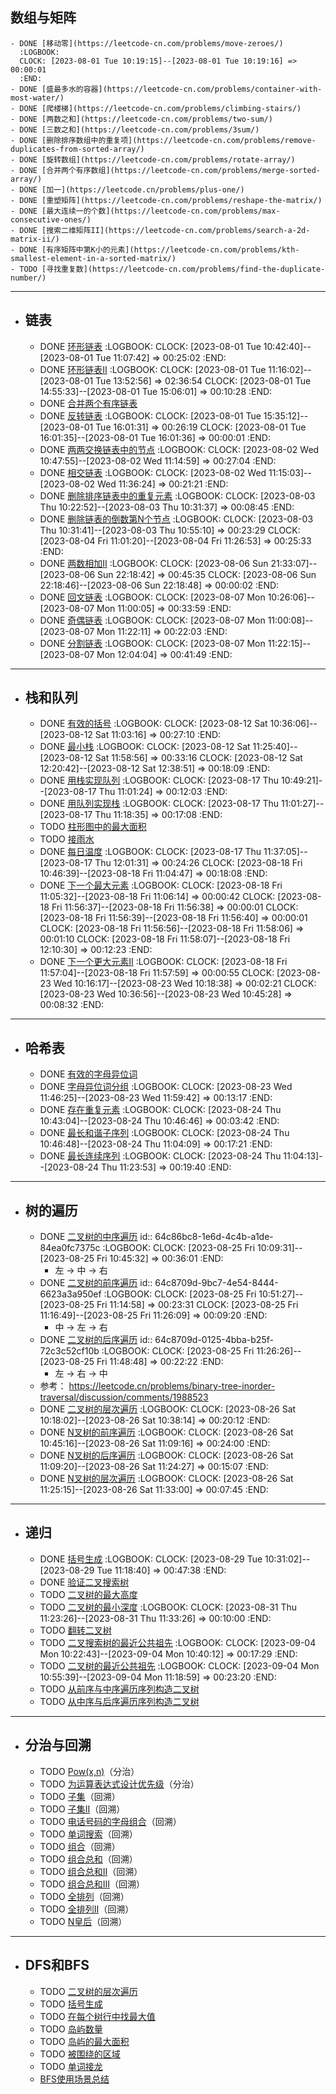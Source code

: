 ## 数组与矩阵
	- DONE [移动零](https://leetcode-cn.com/problems/move-zeroes/)
	  :LOGBOOK:
	  CLOCK: [2023-08-01 Tue 10:19:15]--[2023-08-01 Tue 10:19:16] =>  00:00:01
	  :END:
	- DONE [盛最多水的容器](https://leetcode-cn.com/problems/container-with-most-water/)
	- DONE [爬楼梯](https://leetcode-cn.com/problems/climbing-stairs/)
	- DONE [两数之和](https://leetcode-cn.com/problems/two-sum/)
	- DONE [三数之和](https://leetcode-cn.com/problems/3sum/)
	- DONE [删除排序数组中的重复项](https://leetcode-cn.com/problems/remove-duplicates-from-sorted-array/)
	- DONE [旋转数组](https://leetcode-cn.com/problems/rotate-array/)
	- DONE [合并两个有序数组](https://leetcode-cn.com/problems/merge-sorted-array/)
	- DONE [加一](https://leetcode.cn/problems/plus-one/)
	- DONE [重塑矩阵](https://leetcode-cn.com/problems/reshape-the-matrix/)
	- DONE [最大连续一的个数](https://leetcode-cn.com/problems/max-consecutive-ones/)
	- DONE [搜索二维矩阵II](https://leetcode-cn.com/problems/search-a-2d-matrix-ii/)
	- DONE [有序矩阵中第K小的元素](https://leetcode-cn.com/problems/kth-smallest-element-in-a-sorted-matrix/)
	- TODO [寻找重复数](https://leetcode-cn.com/problems/find-the-duplicate-number/)
- ---
- ## 链表
	- DONE [环形链表](https://leetcode-cn.com/problems/linked-list-cycle/)
	  :LOGBOOK:
	  CLOCK: [2023-08-01 Tue 10:42:40]--[2023-08-01 Tue 11:07:42] =>  00:25:02
	  :END:
	- DONE [环形链表II](https://leetcode-cn.com/problems/linked-list-cycle-ii/)
	  :LOGBOOK:
	  CLOCK: [2023-08-01 Tue 11:16:02]--[2023-08-01 Tue 13:52:56] =>  02:36:54
	  CLOCK: [2023-08-01 Tue 14:55:33]--[2023-08-01 Tue 15:06:01] =>  00:10:28
	  :END:
	- DONE [合并两个有序链表](https://leetcode-cn.com/problems/merge-two-sorted-lists/)
	- DONE [反转链表](https://leetcode-cn.com/problems/reverse-linked-list/)
	  :LOGBOOK:
	  CLOCK: [2023-08-01 Tue 15:35:12]--[2023-08-01 Tue 16:01:31] =>  00:26:19
	  CLOCK: [2023-08-01 Tue 16:01:35]--[2023-08-01 Tue 16:01:36] =>  00:00:01
	  :END:
	- DONE [两两交换链表中的节点](https://leetcode-cn.com/problems/swap-nodes-in-pairs/)
	  :LOGBOOK:
	  CLOCK: [2023-08-02 Wed 10:47:55]--[2023-08-02 Wed 11:14:59] =>  00:27:04
	  :END:
	- DONE [相交链表](https://leetcode-cn.com/problems/intersection-of-two-linked-lists/)
	  :LOGBOOK:
	  CLOCK: [2023-08-02 Wed 11:15:03]--[2023-08-02 Wed 11:36:24] =>  00:21:21
	  :END:
	- DONE [删除排序链表中的重复元素](https://leetcode-cn.com/problems/remove-duplicates-from-sorted-list/)
	  :LOGBOOK:
	  CLOCK: [2023-08-03 Thu 10:22:52]--[2023-08-03 Thu 10:31:37] =>  00:08:45
	  :END:
	- DONE [删除链表的倒数第N个节点](https://leetcode-cn.com/problems/remove-nth-node-from-end-of-list/)
	  :LOGBOOK:
	  CLOCK: [2023-08-03 Thu 10:31:41]--[2023-08-03 Thu 10:55:10] =>  00:23:29
	  CLOCK: [2023-08-04 Fri 11:01:20]--[2023-08-04 Fri 11:26:53] =>  00:25:33
	  :END:
	- DONE [两数相加II](https://leetcode-cn.com/problems/add-two-numbers-ii/)
	  :LOGBOOK:
	  CLOCK: [2023-08-06 Sun 21:33:07]--[2023-08-06 Sun 22:18:42] =>  00:45:35
	  CLOCK: [2023-08-06 Sun 22:18:46]--[2023-08-06 Sun 22:18:48] =>  00:00:02
	  :END:
	- DONE [回文链表](https://leetcode-cn.com/problems/palindrome-linked-list/)
	  :LOGBOOK:
	  CLOCK: [2023-08-07 Mon 10:26:06]--[2023-08-07 Mon 11:00:05] =>  00:33:59
	  :END:
	- DONE [奇偶链表](https://leetcode-cn.com/problems/odd-even-linked-list/)
	  :LOGBOOK:
	  CLOCK: [2023-08-07 Mon 11:00:08]--[2023-08-07 Mon 11:22:11] =>  00:22:03
	  :END:
	- DONE [分割链表](https://leetcode-cn.com/problems/split-linked-list-in-parts/)
	  :LOGBOOK:
	  CLOCK: [2023-08-07 Mon 11:22:15]--[2023-08-07 Mon 12:04:04] =>  00:41:49
	  :END:
- ---
- ## 栈和队列
	- DONE [有效的括号](https://leetcode-cn.com/problems/valid-parentheses/)
	  :LOGBOOK:
	  CLOCK: [2023-08-12 Sat 10:36:06]--[2023-08-12 Sat 11:03:16] =>  00:27:10
	  :END:
	- DONE [最小栈](https://leetcode-cn.com/problems/min-stack/)
	  :LOGBOOK:
	  CLOCK: [2023-08-12 Sat 11:25:40]--[2023-08-12 Sat 11:58:56] =>  00:33:16
	  CLOCK: [2023-08-12 Sat 12:20:42]--[2023-08-12 Sat 12:38:51] =>  00:18:09
	  :END:
	- DONE [用栈实现队列](https://leetcode-cn.com/problems/implement-queue-using-stacks/)
	  :LOGBOOK:
	  CLOCK: [2023-08-17 Thu 10:49:21]--[2023-08-17 Thu 11:01:24] =>  00:12:03
	  :END:
	- DONE [用队列实现栈](https://leetcode-cn.com/problems/implement-stack-using-queues/)
	  :LOGBOOK:
	  CLOCK: [2023-08-17 Thu 11:01:27]--[2023-08-17 Thu 11:18:35] =>  00:17:08
	  :END:
	- TODO [柱形图中的最大面积](https://leetcode-cn.com/problems/largest-rectangle-in-histogram/)
	- TODO [接雨水](https://leetcode-cn.com/problems/trapping-rain-water/)
	- DONE [每日温度](https://leetcode-cn.com/problems/daily-temperatures/)
	  :LOGBOOK:
	  CLOCK: [2023-08-17 Thu 11:37:05]--[2023-08-17 Thu 12:01:31] =>  00:24:26
	  CLOCK: [2023-08-18 Fri 10:46:39]--[2023-08-18 Fri 11:04:47] =>  00:18:08
	  :END:
	- DONE [下一个最大元素](https://leetcode.cn/problems/next-greater-element-i/)
	  :LOGBOOK:
	  CLOCK: [2023-08-18 Fri 11:05:32]--[2023-08-18 Fri 11:06:14] =>  00:00:42
	  CLOCK: [2023-08-18 Fri 11:56:37]--[2023-08-18 Fri 11:56:38] =>  00:00:01
	  CLOCK: [2023-08-18 Fri 11:56:39]--[2023-08-18 Fri 11:56:40] =>  00:00:01
	  CLOCK: [2023-08-18 Fri 11:56:56]--[2023-08-18 Fri 11:58:06] =>  00:01:10
	  CLOCK: [2023-08-18 Fri 11:58:07]--[2023-08-18 Fri 12:10:30] =>  00:12:23
	  :END:
	- DONE [下一个更大元素II](https://leetcode-cn.com/problems/next-greater-element-ii/)
	  :LOGBOOK:
	  CLOCK: [2023-08-18 Fri 11:57:04]--[2023-08-18 Fri 11:57:59] =>  00:00:55
	  CLOCK: [2023-08-23 Wed 10:16:17]--[2023-08-23 Wed 10:18:38] =>  00:02:21
	  CLOCK: [2023-08-23 Wed 10:36:56]--[2023-08-23 Wed 10:45:28] =>  00:08:32
	  :END:
- ---
- ## 哈希表
	- DONE [有效的字母异位词](https://leetcode-cn.com/problems/valid-anagram/)
	- DONE [字母异位词分组](https://leetcode-cn.com/problems/group-anagrams/)
	  :LOGBOOK:
	  CLOCK: [2023-08-23 Wed 11:46:25]--[2023-08-23 Wed 11:59:42] =>  00:13:17
	  :END:
	- DONE [存在重复元素](https://leetcode-cn.com/problems/contains-duplicate/)
	  :LOGBOOK:
	  CLOCK: [2023-08-24 Thu 10:43:04]--[2023-08-24 Thu 10:46:46] =>  00:03:42
	  :END:
	- DONE [最长和谐子序列](https://leetcode-cn.com/problems/longest-harmonious-subsequence/)
	  :LOGBOOK:
	  CLOCK: [2023-08-24 Thu 10:46:48]--[2023-08-24 Thu 11:04:09] =>  00:17:21
	  :END:
	- DONE [最长连续序列](https://leetcode-cn.com/problems/longest-consecutive-sequence/)
	  :LOGBOOK:
	  CLOCK: [2023-08-24 Thu 11:04:13]--[2023-08-24 Thu 11:23:53] =>  00:19:40
	  :END:
- ---
- ## 树的遍历
	- DONE [二叉树的中序遍历](https://leetcode-cn.com/problems/binary-tree-inorder-traversal/)
	  id:: 64c86bc8-1e6d-4c4b-a1de-84ea0fc7375c
	  :LOGBOOK:
	  CLOCK: [2023-08-25 Fri 10:09:31]--[2023-08-25 Fri 10:45:32] =>  00:36:01
	  :END:
		- 左 -> 中 -> 右
	- DONE [二叉树的前序遍历](https://leetcode-cn.com/problems/binary-tree-preorder-traversal/)
	  id:: 64c8709d-9bc7-4e54-8444-6623a3a950ef
	  :LOGBOOK:
	  CLOCK: [2023-08-25 Fri 10:51:27]--[2023-08-25 Fri 11:14:58] =>  00:23:31
	  CLOCK: [2023-08-25 Fri 11:16:49]--[2023-08-25 Fri 11:26:09] =>  00:09:20
	  :END:
		- 中 -> 左 -> 右
	- DONE [二叉树的后序遍历](https://leetcode-cn.com/problems/binary-tree-postorder-traversal/)
	  id:: 64c8709d-0125-4bba-b25f-72c3c52cf10b
	  :LOGBOOK:
	  CLOCK: [2023-08-25 Fri 11:26:26]--[2023-08-25 Fri 11:48:48] =>  00:22:22
	  :END:
		- 左 -> 右 -> 中
	- 参考： https://leetcode.cn/problems/binary-tree-inorder-traversal/discussion/comments/1988523
	- DONE [二叉树的层次遍历](https://leetcode-cn.com/problems/binary-tree-level-order-traversal/)
	  :LOGBOOK:
	  CLOCK: [2023-08-26 Sat 10:18:02]--[2023-08-26 Sat 10:38:14] =>  00:20:12
	  :END:
	- DONE [N叉树的前序遍历](https://leetcode-cn.com/problems/n-ary-tree-preorder-traversal/)
	  :LOGBOOK:
	  CLOCK: [2023-08-26 Sat 10:45:16]--[2023-08-26 Sat 11:09:16] =>  00:24:00
	  :END:
	- DONE [N叉树的后序遍历](https://leetcode-cn.com/problems/n-ary-tree-postorder-traversal/)
	  :LOGBOOK:
	  CLOCK: [2023-08-26 Sat 11:09:20]--[2023-08-26 Sat 11:24:27] =>  00:15:07
	  :END:
	- DONE [N叉树的层次遍历](https://leetcode-cn.com/problems/n-ary-tree-level-order-traversal/)
	  :LOGBOOK:
	  CLOCK: [2023-08-26 Sat 11:25:15]--[2023-08-26 Sat 11:33:00] =>  00:07:45
	  :END:
- ---
- ## 递归
	- DONE [括号生成](https://leetcode-cn.com/problems/generate-parentheses/)
	  :LOGBOOK:
	  CLOCK: [2023-08-29 Tue 10:31:02]--[2023-08-29 Tue 11:18:40] =>  00:47:38
	  :END:
	- DONE [验证二叉搜索树](https://leetcode-cn.com/problems/validate-binary-search-tree/)
	- TODO [二叉树的最大高度](https://leetcode-cn.com/problems/maximum-depth-of-binary-tree/)
	- TODO [二叉树的最小深度](https://leetcode-cn.com/problems/minimum-depth-of-binary-tree/)
	  :LOGBOOK:
	  CLOCK: [2023-08-31 Thu 11:23:26]--[2023-08-31 Thu 11:33:26] =>  00:10:00
	  :END:
	- TODO [翻转二叉树](https://leetcode-cn.com/problems/invert-binary-tree/description/)
	- TODO [二叉搜索树的最近公共祖先](https://leetcode-cn.com/problems/lowest-common-ancestor-of-a-binary-search-tree/)
	  :LOGBOOK:
	  CLOCK: [2023-09-04 Mon 10:22:43]--[2023-09-04 Mon 10:40:12] =>  00:17:29
	  :END:
	- TODO [二叉树的最近公共祖先](https://leetcode-cn.com/problems/lowest-common-ancestor-of-a-binary-tree/)
	  :LOGBOOK:
	  CLOCK: [2023-09-04 Mon 10:55:39]--[2023-09-04 Mon 11:18:59] =>  00:23:20
	  :END:
	- TODO [从前序与中序遍历序列构造二叉树](https://leetcode-cn.com/problems/construct-binary-tree-from-preorder-and-inorder-traversal/)
	- TODO [从中序与后序遍历序列构造二叉树](https://leetcode-cn.com/problems/construct-binary-tree-from-inorder-and-postorder-traversal/)
- ---
- ## 分治与回溯
	- TODO [Pow(x,n)](https://leetcode-cn.com/problems/powx-n/)（分治）
	- TODO [为运算表达式设计优先级](https://leetcode-cn.com/problems/different-ways-to-add-parentheses/)（分治）
	- TODO [子集](https://leetcode-cn.com/problems/subsets/)（回溯）
	- TODO [子集II](https://leetcode-cn.com/problems/subsets-ii/)（回溯）
	- TODO [电话号码的字母组合](https://leetcode-cn.com/problems/letter-combinations-of-a-phone-number/)（回溯）
	- TODO [单词搜索](https://leetcode-cn.com/problems/word-search/)（回溯）
	- TODO [组合](https://leetcode-cn.com/problems/combinations/)（回溯）
	- TODO [组合总和](https://leetcode-cn.com/problems/combination-sum/)（回溯）
	- TODO [组合总和II](https://leetcode-cn.com/problems/combination-sum-ii/)（回溯）
	- TODO [组合总和III](https://leetcode-cn.com/problems/combination-sum-iii/)（回溯）
	- TODO [全排列](https://leetcode-cn.com/problems/permutations/)（回溯）
	- TODO [全排列II](https://leetcode-cn.com/problems/permutations-ii/)（回溯）
	- TODO [N皇后](https://leetcode-cn.com/problems/n-queens/)（回溯）
- ---
- ## DFS和BFS
	- TODO [二叉树的层次遍历](https://leetcode-cn.com/problems/binary-tree-level-order-traversal/)
	- TODO [括号生成](https://leetcode-cn.com/problems/generate-parentheses/)
	- TODO [在每个树行中找最大值](https://leetcode-cn.com/problems/find-largest-value-in-each-tree-row/)
	- TODO [岛屿数量](https://leetcode-cn.com/problems/number-of-islands/)
	- TODO [岛屿的最大面积](https://leetcode-cn.com/problems/max-area-of-island/)
	- TODO [被围绕的区域](https://leetcode-cn.com/problems/surrounded-regions/)
	- TODO [单词接龙](https://leetcode-cn.com/problems/word-ladder/)
	- [BFS使用场景总结](https://leetcode.cn/problems/binary-tree-level-order-traversal/solutions/244853/bfs-de-shi-yong-chang-jing-zong-jie-ceng-xu-bian-l/)